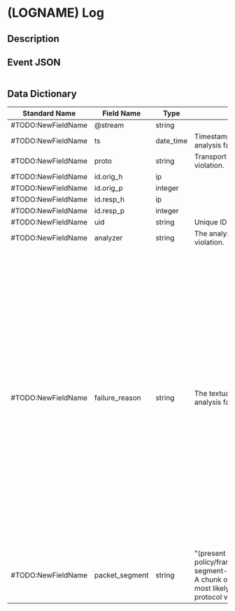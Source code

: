 # (LOGNAME) Log

## Description

## Event JSON

```json
```

## Data Dictionary

|	        Standard Name       	|            Field Name             |       	    Type            	|   	    Description          	|	     Sample Value           	|
|	-------------------------------	|	-------------------------------	|	-------------------------------	|	-------------------------------	|	-------------------------------	|
|#TODO:NewFieldName|@stream|string||
|#TODO:NewFieldName|ts|date_time|Timestamp for when protocol analysis failed.|
|#TODO:NewFieldName|proto|string|Transport protocol for the violation.|
|#TODO:NewFieldName|id.orig_h|ip||
|#TODO:NewFieldName|id.orig_p|integer||
|#TODO:NewFieldName|id.resp_h|ip||
|#TODO:NewFieldName|id.resp_p|integer||
|#TODO:NewFieldName|uid|string|Unique ID for the connection.|
|#TODO:NewFieldName|analyzer|string|The analyzer that generated the violation.|HTTP;SSL;SMB;DCE_RPC;FTP;DHCP;DNS;SSH;DTLS;XMPP
|#TODO:NewFieldName|failure_reason|string|The textual reason for the analysis failure.|not a http reply line; Binpac exception: binpac exception: out_of_bound: SupportedVersions: 128 > 2; not a http request line; Binpac exception: binpac exception: out_of_bound: SMB2_error_response:byte_count: 8 > 4; Binpac exception: binpac exception: out_of_bound: DCE_RPC_PDU:frag: -560 > 32; Invalid version late in TLS connection. Packet reported version: 21588 8,285; Binpac exception: binpac exception: out_of_bound: DCE_RPC_PDU:frag: -502 > 32; Binpac exception: binpac exception: out_of_bound: SMB2_ioctl_request:input_buffer: 64457 > 64; Binpac exception: binpac exception: out_of_bound: DCE_RPC_PDU:frag: -67 > 16; Binpac exception: binpac exception: out_of_bound: DCE_RPC_PDU:frag: 4 > 111; Binpac exception: binpac exception: out_of_bound: DCE_RPC_PDU:frag: -510 > 32; Binpac exception: binpac exception: out_of_bound: DCE_RPC_PDU:frag: -564 > 32; Binpac exception: binpac exception: out_of_bound: SupportedVersions: 252 > 2; Binpac exception: binpac exception: out_of_bound: DCE_RPC_PDU:frag: -14 > 99; Binpac exception: binpac exception: out_of_bound: DCE_RPC_PDU:frag: -2 > 105; Binpac exception: binpac exception: out_of_bound: DCE_RPC_PDU:frag: -556 > 32; non-numeric reply code [\x15\x03\x02\x02\x02(]; non-numeric reply code [\x15\x03\x03\x02\x02(]; non-numeric reply code [\x15\x03\x01\x02\x02(]; Binpac exception: binpac exception: out_of_bound: DCE_RPC_PDU:frag: -4104 > 23296; no DHCP message type option 393; Binpac exception: binpac exception: out_of_bound: DCE_RPC_PDU:frag: -5 > 114; Binpac exception: binpac exception: out_of_bound: SMB2_close_request: 24 > 8; Binpac exception: binpac exception: out_of_bound: DCE_RPC_PDU:frag: -44 > 32; Binpac exception: binpac exception: out_of_bound: DCE_RPC_PDU:frag: 0 > 16;
|#TODO:NewFieldName|packet_segment|string|"(present if policy/frameworks/dpd/packet-segment-logging.bro is loaded) A chunk of the payload that most likely resulted in the protocol violation."|